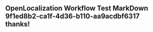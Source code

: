 <properties
ms.topic="hero-topic"
ms.test1="hero-topic"
ms.test2="test"/>

## OpenLocalization Workflow Test MarkDown 9f1ed8b2-ca1f-4d36-b110-aa9acdbf6317 thanks!
